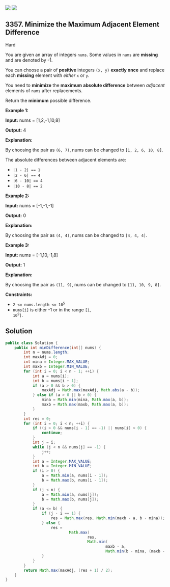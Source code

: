 [![](https://img.shields.io/github/stars/javadev/LeetCode-in-Java?label=Stars&style=flat-square)](https://github.com/javadev/LeetCode-in-Java)
[![](https://img.shields.io/github/forks/javadev/LeetCode-in-Java?label=Fork%20me%20on%20GitHub%20&style=flat-square)](https://github.com/javadev/LeetCode-in-Java/fork)

## 3357\. Minimize the Maximum Adjacent Element Difference

Hard

You are given an array of integers `nums`. Some values in `nums` are **missing** and are denoted by -1.

You can choose a pair of **positive** integers `(x, y)` **exactly once** and replace each **missing** element with _either_ `x` or `y`.

You need to **minimize** the **maximum** **absolute difference** between _adjacent_ elements of `nums` after replacements.

Return the **minimum** possible difference.

**Example 1:**

**Input:** nums = [1,2,-1,10,8]

**Output:** 4

**Explanation:**

By choosing the pair as `(6, 7)`, nums can be changed to `[1, 2, 6, 10, 8]`.

The absolute differences between adjacent elements are:

*   `|1 - 2| == 1`
*   `|2 - 6| == 4`
*   `|6 - 10| == 4`
*   `|10 - 8| == 2`

**Example 2:**

**Input:** nums = [-1,-1,-1]

**Output:** 0

**Explanation:**

By choosing the pair as `(4, 4)`, nums can be changed to `[4, 4, 4]`.

**Example 3:**

**Input:** nums = [-1,10,-1,8]

**Output:** 1

**Explanation:**

By choosing the pair as `(11, 9)`, nums can be changed to `[11, 10, 9, 8]`.

**Constraints:**

*   <code>2 <= nums.length <= 10<sup>5</sup></code>
*   `nums[i]` is either -1 or in the range <code>[1, 10<sup>9</sup>]</code>.

## Solution

```java
public class Solution {
    public int minDifference(int[] nums) {
        int n = nums.length;
        int maxAdj = 0;
        int mina = Integer.MAX_VALUE;
        int maxb = Integer.MIN_VALUE;
        for (int i = 0; i < n - 1; ++i) {
            int a = nums[i];
            int b = nums[i + 1];
            if (a > 0 && b > 0) {
                maxAdj = Math.max(maxAdj, Math.abs(a - b));
            } else if (a > 0 || b > 0) {
                mina = Math.min(mina, Math.max(a, b));
                maxb = Math.max(maxb, Math.max(a, b));
            }
        }
        int res = 0;
        for (int i = 0; i < n; ++i) {
            if ((i > 0 && nums[i - 1] == -1) || nums[i] > 0) {
                continue;
            }
            int j = i;
            while (j < n && nums[j] == -1) {
                j++;
            }
            int a = Integer.MAX_VALUE;
            int b = Integer.MIN_VALUE;
            if (i > 0) {
                a = Math.min(a, nums[i - 1]);
                b = Math.max(b, nums[i - 1]);
            }
            if (j < n) {
                a = Math.min(a, nums[j]);
                b = Math.max(b, nums[j]);
            }
            if (a <= b) {
                if (j - i == 1) {
                    res = Math.max(res, Math.min(maxb - a, b - mina));
                } else {
                    res =
                            Math.max(
                                    res,
                                    Math.min(
                                            maxb - a,
                                            Math.min(b - mina, (maxb - mina + 2) / 3 * 2)));
                }
            }
        }
        return Math.max(maxAdj, (res + 1) / 2);
    }
}
```